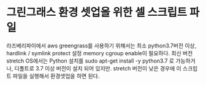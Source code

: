 # 그린그래스 환경 셋업을 위한 셀 스크립트 파일
  라즈베리파이에서 aws greengrass를 사용하기 위해서는
  최소 python3.7버전 이상, hardlink / symlink protect 설정
  memory cgroup enable이 필요하다. 
  최신 버전 stretch OS에서는 Python 설치를 sudo apt-get install -y python3.7 로 가능하거나, 디폴트로 3.7 이상 버전이 설치 되어 있지만.
  stretch 버전이 낮은 경우에 이 스크립트 파일을 실행해서 환경셋업을 하면 된다.
